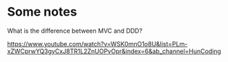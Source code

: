 # Some notes

What is the difference between MVC and DDD?

https://www.youtube.com/watch?v=WSK0mnO1o8U&list=PLm-xZWCprwYQ3gyCxJ8TR1L2ZnUOPvOpr&index=6&ab_channel=HunCoding